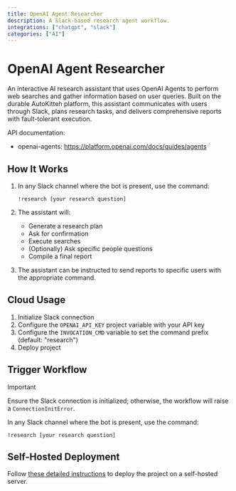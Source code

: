 ```yaml
---
title: OpenAI Agent Researcher
description: A Slack-based research agent workflow.
integrations: ["chatgpt", "slack"]
categories: ["AI"]
---
```


# OpenAI Agent Researcher

An interactive AI research assistant that uses OpenAI Agents to perform web searches and gather information based on user queries. Built on the durable AutoKitteh platform, this assistant communicates with users through Slack, plans research tasks, and delivers comprehensive reports with fault-tolerant execution.

API documentation:

- openai-agents: https://platform.openai.com/docs/guides/agents

## How It Works

1. In any Slack channel where the bot is present, use the command:

   ```
   !research [your research question]
   ```

2. The assistant will:

   - Generate a research plan
   - Ask for confirmation
   - Execute searches
   - (Optionally) Ask specific people questions
   - Compile a final report

3. The assistant can be instructed to send reports to specific users with the appropriate command.

## Cloud Usage

1. Initialize Slack connection
2. Configure the `OPENAI_API_KEY` project variable with your API key
3. Configure the `INVOCATION_CMD` variable to set the command prefix (default: "research")
4. Deploy project

## Trigger Workflow

> [!IMPORTANT]
> Ensure the Slack connection is initialized; otherwise, the workflow will raise a `ConnectionInitError`.

In any Slack channel where the bot is present, use the command:

```
!research [your research question]
```

## Self-Hosted Deployment

Follow [these detailed instructions](https://docs.autokitteh.com/get_started/deployment) to deploy the project on a self-hosted server.
